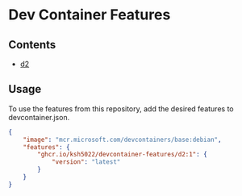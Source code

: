 # Dev Container Features

## Contents

- [d2](https://github.com/ksh5022/devcontainer-features/blob/main/src/d2/README.md)

## Usage

To use the features from this repository, add the desired features to devcontainer.json.

```json
{
    "image": "mcr.microsoft.com/devcontainers/base:debian",
    "features": {
        "ghcr.io/ksh5022/devcontainer-features/d2:1": {
            "version": "latest"
        }
    }
}
```
